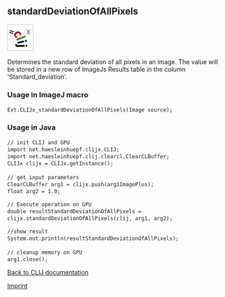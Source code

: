 ## standardDeviationOfAllPixels
![Image](images/mini_clijx_logo.png)

Determines the standard deviation of all pixels in an image. The value will be stored in a new row of ImageJs
Results table in the column 'Standard_deviation'.

### Usage in ImageJ macro
```
Ext.CLIJx_standardDeviationOfAllPixels(Image source);
```


### Usage in Java
```
// init CLIJ and GPU
import net.haesleinhuepf.clijx.CLIJ;
import net.haesleinhuepf.clij.clearcl.ClearCLBuffer;
CLIJx clijx = CLIJx.getInstance();

// get input parameters
ClearCLBuffer arg1 = clijx.push(arg1ImagePlus);
float arg2 = 1.0;
```

```
// Execute operation on GPU
double resultStandardDeviationOfAllPixels = clijx.standardDeviationOfAllPixels(clij, arg1, arg2);
```

```
//show result
System.out.println(resultStandardDeviationOfAllPixels);

// cleanup memory on GPU
arg1.close();
```


[Back to CLIJ documentation](https://clij.github.io/)

[Imprint](https://clij.github.io/imprint)
